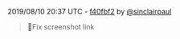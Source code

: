 2019/08/10 20:37 UTC - [f40fbf2](https://github.com/hassio-addons/addon-firefly-iii/commit/f40fbf218c8eaf2ca58082a51ac8db266b4e354d) by [@sinclairpaul](https://github.com/sinclairpaul)
> 🔨Fix screenshot link 


